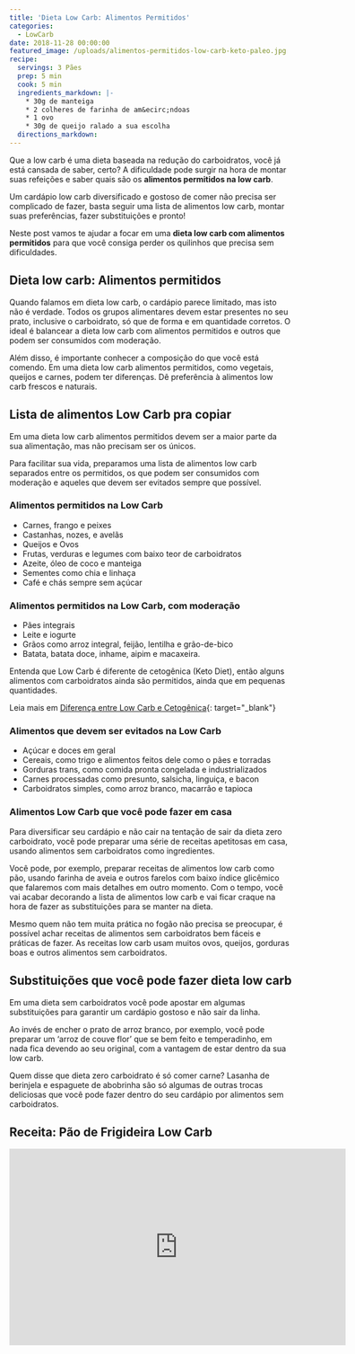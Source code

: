 ```yaml
---
title: 'Dieta Low Carb: Alimentos Permitidos'
categories:
  - LowCarb
date: 2018-11-28 00:00:00
featured_image: /uploads/alimentos-permitidos-low-carb-keto-paleo.jpg
recipe:
  servings: 3 Pães
  prep: 5 min
  cook: 5 min
  ingredients_markdown: |-
    * 30g de manteiga
    * 2 colheres de farinha de am&ecirc;ndoas
    * 1 ovo
    * 30g de queijo ralado a sua escolha
  directions_markdown:
---
```


Que a low carb é uma dieta baseada na redução do carboidratos, você já está cansada de saber, certo? A dificuldade pode surgir na hora de montar suas refeições e saber quais são os **alimentos permitidos na low carb**.

Um cardápio low carb diversificado e gostoso de comer não precisa ser complicado de fazer, basta seguir uma lista de alimentos low carb, montar suas preferências, fazer substituições e pronto!

Neste post vamos te ajudar a focar em uma **dieta low carb com alimentos permitidos** para que você consiga perder os quilinhos que precisa sem dificuldades.

## Dieta low carb: Alimentos permitidos

Quando falamos em dieta low carb, o cardápio parece limitado, mas isto não é verdade. Todos os grupos alimentares devem estar presentes no seu prato, inclusive o carboidrato, só que de forma e em quantidade corretos. O ideal é balancear a dieta low carb com alimentos permitidos e outros que podem ser consumidos com moderação.

Além disso, é importante conhecer a composição do que você está comendo. Em uma dieta low carb alimentos permitidos, como vegetais, queijos e carnes, podem ter diferenças. Dê preferência à alimentos low carb frescos e naturais.

## Lista de alimentos Low Carb pra copiar

Em uma dieta low carb alimentos permitidos devem ser a maior parte da sua alimentação, mas não precisam ser os únicos.

Para facilitar sua vida, preparamos uma lista de alimentos low carb separados entre os permitidos, os que podem ser consumidos com moderação e aqueles que devem ser evitados sempre que possível.

### Alimentos permitidos na Low Carb

* Carnes, frango e peixes
* Castanhas, nozes, e avelãs
* Queijos e Ovos
* Frutas, verduras e legumes com baixo teor de carboidratos
* Azeite, óleo de coco e manteiga
* Sementes como chia e linhaça
* Café e chás sempre sem açúcar

### Alimentos permitidos na Low Carb, com moderação

* Pães integrais
* Leite e iogurte
* Grãos como arroz integral, feijão, lentilha e grão-de-bico
* Batata, batata doce, inhame, aipim e macaxeira.

Entenda que Low Carb é diferente de cetogênica (Keto Diet), então alguns alimentos com carboidratos ainda são permitidos, ainda que em pequenas quantidades.

Leia mais em [Diferença entre Low Carb e Cetogênica](https://docelowcarb.com.br/2018/02/24/dieta-low-carb-e-dieta-cetogenica/){: target="_blank"}

### Alimentos que devem ser evitados na Low Carb

* Açúcar e doces em geral
* Cereais, como trigo e alimentos feitos dele como o pães e torradas
* Gorduras trans, como comida pronta congelada e industrializados
* Carnes processadas como presunto, salsicha, linguiça, e bacon
* Carboidratos simples, como arroz branco, macarrão e tapioca

### Alimentos Low Carb que você pode fazer em casa

Para diversificar seu cardápio e não cair na tentação de sair da dieta zero carboidrato, você pode preparar uma série de receitas apetitosas em casa, usando alimentos sem carboidratos como ingredientes.

Você pode, por exemplo, preparar receitas de alimentos low carb como pão, usando farinha de aveia e outros farelos com baixo índice glicêmico que falaremos com mais detalhes em outro momento. Com o tempo, você vai acabar decorando a lista de alimentos low carb e vai ficar craque na hora de fazer as substituições para se manter na dieta.

Mesmo quem não tem muita prática no fogão não precisa se preocupar, é possível achar receitas de alimentos sem carboidratos bem fáceis e práticas de fazer. As receitas low carb usam muitos ovos, queijos, gorduras boas e outros alimentos sem carboidratos.

## Substituições que você pode fazer dieta low carb

Em uma dieta sem carboidratos você pode apostar em algumas substituições para garantir um cardápio gostoso e não sair da linha.

Ao invés de encher o prato de arroz branco, por exemplo, você pode preparar um ‘arroz de couve flor’ que se bem feito e temperadinho, em nada fica devendo ao seu original, com a vantagem de estar dentro da sua low carb.

Quem disse que dieta zero carboidrato é só comer carne? Lasanha de berinjela e espaguete de abobrinha são só algumas de outras trocas deliciosas que você pode fazer dentro do seu cardápio por alimentos sem carboidratos.

## Receita: Pão de Frigideira Low Carb

<iframe width="600" height="350" src="https://www.youtube.com/embed/UiMpHjmiKaQ" frameborder="0" allow="accelerometer; autoplay; encrypted-media; gyroscope; picture-in-picture" allowfullscreen=""></iframe>